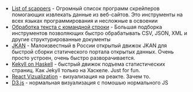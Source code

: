 * [List of scappers](https://github.com/cassidoo/scrapers) - Огромный список программ скрейперов помогающих извлекать данные из веб-сайтов. Это инструменты на всех языках программирования и несложные в освоении
* [Обработка текста с командной строки](https://github.com/dbohdan/structured-text-tools) -  Большая подборка инструментов позволяющих быстро обрабатывать CSV, JSON, XML и другие структурированные документы 
* [JKAN](https://jkan.io/) - Малоизвестный в России открытый движок JKAN для быстрой сборки статического портала открытых данных. Очень просто устроен, очень быстро разворачивается.
* [Kekyll on Haskell](https://jaspervdj.be/hakyll/) - быстрый движок подъема статистических страниц. Как Jekyll только на Хаскеле. Just for fun.
* [React Vizualization](https://github.com/bvaughn/react-virtualized) - визуализация на реакте. Зачем то. 
* [D3.js](https://d3js.org/) - нормальная визуализация с помошью нормального JS
